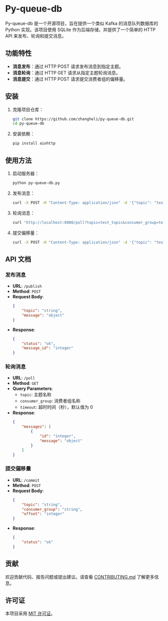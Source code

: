 # Py-queue-db

Py-queue-db 是一个开源项目，旨在提供一个类似 Kafka 的消息队列数据库的 Python 实现。该项目使用 SQLite 作为后端存储，并提供了一个简单的 HTTP API 来发布、轮询和提交消息。

## 功能特性

- **消息发布**：通过 HTTP POST 请求发布消息到指定主题。
- **消息轮询**：通过 HTTP GET 请求从指定主题轮询消息。
- **消息提交**：通过 HTTP POST 请求提交消费者组的偏移量。

## 安装

1. 克隆项目仓库：
    ```bash
    git clone https://github.com/zhangheli/py-queue-db.git
    cd py-queue-db
    ```

2. 安装依赖：
    ```bash
    pip install aiohttp
    ```

## 使用方法

1. 启动服务器：
    ```bash
    python py-queue-db.py
    ```

2. 发布消息：
    ```bash
    curl -X POST -H "Content-Type: application/json" -d '{"topic": "test_topic", "message": {"key": "value"}}' http://localhost:8080/publish
    ```

3. 轮询消息：
    ```bash
    curl "http://localhost:8080/poll?topic=test_topic&consumer_group=test_group&timeout=5"
    ```

4. 提交偏移量：
    ```bash
    curl -X POST -H "Content-Type: application/json" -d '{"topic": "test_topic", "consumer_group": "test_group", "offset": 10}' http://localhost:8080/commit
    ```

## API 文档

### 发布消息

- **URL**: `/publish`
- **Method**: `POST`
- **Request Body**:
    ```json
    {
        "topic": "string",
        "message": "object"
    }
    ```
- **Response**:
    ```json
    {
        "status": "ok",
        "message_id": "integer"
    }
    ```

### 轮询消息

- **URL**: `/poll`
- **Method**: `GET`
- **Query Parameters**:
    - `topic`: 主题名称
    - `consumer_group`: 消费者组名称
    - `timeout`: 超时时间（秒），默认值为 0
- **Response**:
    ```json
    {
        "messages": [
            {
                "id": "integer",
                "message": "object"
            }
        ]
    }
    ```

### 提交偏移量

- **URL**: `/commit`
- **Method**: `POST`
- **Request Body**:
    ```json
    {
        "topic": "string",
        "consumer_group": "string",
        "offset": "integer"
    }
    ```
- **Response**:
    ```json
    {
        "status": "ok"
    }
    ```

## 贡献

欢迎贡献代码、报告问题或提出建议。请查看 [CONTRIBUTING.md](CONTRIBUTING.md) 了解更多信息。

## 许可证

本项目采用 [MIT 许可证](LICENSE)。

